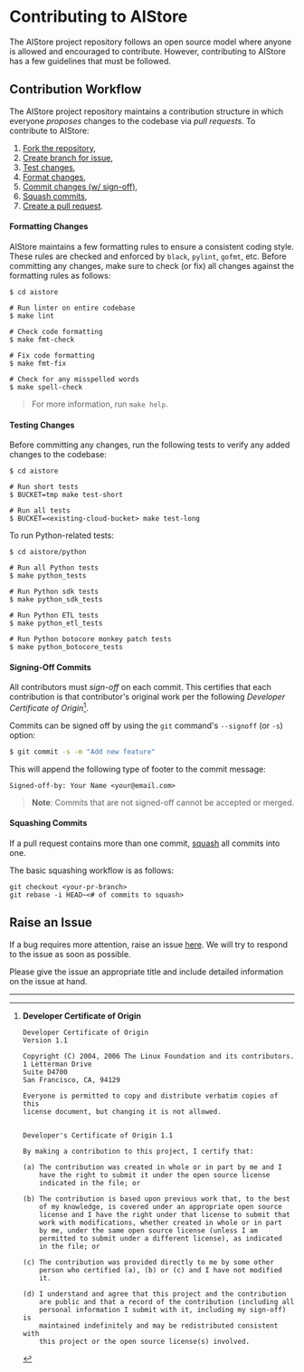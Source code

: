# Contributing to AIStore

The AIStore project repository follows an open source model where anyone is allowed and encouraged to contribute. However, contributing to AIStore has a few guidelines that must be followed.


## Contribution Workflow

The AIStore project repository maintains a contribution structure in which everyone *proposes* changes to the codebase via *pull requests*. To contribute to AIStore:

1. [Fork the repository](https://docs.github.com/en/pull-requests/collaborating-with-pull-requests/proposing-changes-to-your-work-with-pull-requests/creating-a-pull-request-from-a-fork),
2. [Create branch for issue](https://docs.github.com/en/issues/tracking-your-work-with-issues/creating-a-branch-for-an-issue),
3. [Test changes](#testing-changes),
4. [Format changes](#formatting-changes),
5. [Commit changes (w/ sign-off)](#signing-off-commits),
6. [Squash commits](#squashing-changes),
5. [Create a pull request](https://docs.github.com/en/pull-requests/collaborating-with-pull-requests/proposing-changes-to-your-work-with-pull-requests/creating-a-pull-request-from-a-fork).


#### Formatting Changes

AIStore maintains a few formatting rules to ensure a consistent coding style. These rules are checked and enforced by `black`, `pylint`, `gofmt`, etc.  Before committing any changes, make sure to check (or fix) all changes against the formatting rules as follows:

```console
$ cd aistore

# Run linter on entire codebase
$ make lint

# Check code formatting
$ make fmt-check

# Fix code formatting
$ make fmt-fix

# Check for any misspelled words
$ make spell-check
```

> For more information, run `make help`.


#### Testing Changes

Before committing any changes, run the following tests to verify any added changes to the codebase:

```console
$ cd aistore

# Run short tests
$ BUCKET=tmp make test-short

# Run all tests
$ BUCKET=<existing-cloud-bucket> make test-long
```

To run Python-related tests:

```console
$ cd aistore/python

# Run all Python tests
$ make python_tests

# Run Python sdk tests
$ make python_sdk_tests

# Run Python ETL tests
$ make python_etl_tests

# Run Python botocore monkey patch tests
$ make python_botocore_tests
```


#### Signing-Off Commits

All contributors must *sign-off* on each commit. This certifies that each contribution is that contributor's original work per the following *Developer Certificate of Origin*[^developer-certificate-of-origin].

[^developer-certificate-of-origin]: **Developer Certificate of Origin**
    ```
    Developer Certificate of Origin
    Version 1.1

    Copyright (C) 2004, 2006 The Linux Foundation and its contributors.
    1 Letterman Drive
    Suite D4700
    San Francisco, CA, 94129

    Everyone is permitted to copy and distribute verbatim copies of this
    license document, but changing it is not allowed.


    Developer's Certificate of Origin 1.1

    By making a contribution to this project, I certify that:

    (a) The contribution was created in whole or in part by me and I
        have the right to submit it under the open source license
        indicated in the file; or

    (b) The contribution is based upon previous work that, to the best
        of my knowledge, is covered under an appropriate open source
        license and I have the right under that license to submit that
        work with modifications, whether created in whole or in part
        by me, under the same open source license (unless I am
        permitted to submit under a different license), as indicated
        in the file; or

    (c) The contribution was provided directly to me by some other
        person who certified (a), (b) or (c) and I have not modified
        it.

    (d) I understand and agree that this project and the contribution
        are public and that a record of the contribution (including all
        personal information I submit with it, including my sign-off) is
        maintained indefinitely and may be redistributed consistent with
        this project or the open source license(s) involved.
    ```

Commits can be signed off by using the `git` command's `--signoff` (or `-s`) option:

```bash
$ git commit -s -m "Add new feature"
```

This will append the following type of footer to the commit message:

```
Signed-off-by: Your Name <your@email.com>
```

> **Note**: Commits that are not signed-off cannot be accepted or merged.


#### Squashing Commits

If a pull request contains more than one commit, [squash](https://docs.github.com/en/pull-requests/collaborating-with-pull-requests/incorporating-changes-from-a-pull-request/about-pull-request-merges) all commits into one. 

The basic squashing workflow is as follows:

```console
git checkout <your-pr-branch>
git rebase -i HEAD~<# of commits to squash>
```


## Raise an Issue 

If a bug requires more attention, raise an issue [here](https://github.com/artashesbalabekyan/aistore/issues). We will try to respond to the issue as soon as possible.

Please give the issue an appropriate title and include detailed information on the issue at hand.

---
